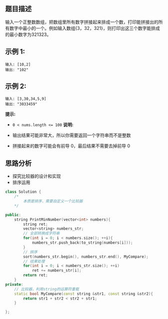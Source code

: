 ## 题目描述
输入一个正整数数组，把数组里所有数字拼接起来排成一个数，打印能拼接出的所有数字中最小的一个。例如输入数组{3，32，321}，则打印出这三个数字能排成的最小数字为321323。

## 示例 1:
```
输入: [10,2]
输出: "102"
```
## 示例 2:
```
输入: [3,30,34,5,9]
输出: "3033459"
```

**提示:**

- `0 < nums.length <= 100`
**说明:**

- 输出结果可能非常大，所以你需要返回一个字符串而不是整数
- 拼接起来的数字可能会有前导 0，最后结果不需要去掉前导 0

## 思路分析
- 探究比较器的设计和实现
- 排序运用
```cpp
class Solution {
    /*  
        本质是排序，需要自定义一个比较器  
    */

public:
    string PrintMinNumber(vector<int> numbers){
        string ret;
        vector<string> numbers_str;
        // 全部转换成字符串
        for(int i = 0; i < numbers.size(); ++i){
            numbers_str.push_back(to_string(numbers[i]));
        }
        // 排序
        sort(numbers_str.begin(), numbers_str.end(), MyCompare);
        // 结果处理
        for(int i = 0; i < numbers_str.size(); ++i)
            ret += numbers_str[i];
        return ret;
    }
private:
    // 比较器，利用string的运算符重载
    static bool MyCompare(const string &str1, const string &str2){
        return str1 + str2 < str2 + str1;
    }

};
```